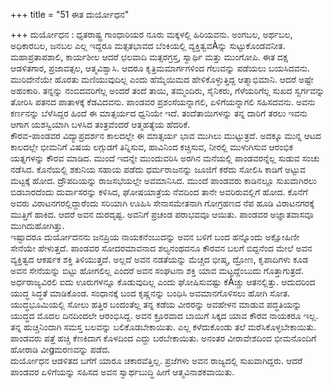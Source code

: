 +++
title = "51 ಈತ ದುರ್ಯೋಧನ"

+++
ದುರ್ಯೋಧನ : ಧೃತರಾಷ್ಟ್ರ ಗಾಂಧಾರಿಯರ ನೂರು ಮಕ್ಕಳಲ್ಲಿ ಹಿರಿಯವನು. ಅಂಗಬಲ, ಅರ್ಥಬಲ, ಅಧಿಕಾರಬಲ, ಜನಬಲ ಎಲ್ಲ ಇದ್ದರೂ ಮತ್ಸತಭಾವದ ಬೆಂಕಿಯಲ್ಲಿ ವ್ಯಕ್ತಿತ್ವವÀನ್ನು ಸುಟ್ಟುಕೊಂಡವನೀತ. ಮಹಾಪ್ರತಾಪಶಾಲಿ, ಕಾರ್ಯಶೀಲ ಆದರೆ ಛಲವಾದಿ ಮತ್ಸರಗ್ರಸ್ತ, ಸ್ವಾರ್ಥಿ ಮತ್ತು ಮುಂಗೋಪಿ. ಈತ ದಕ್ಷ ಆಡಳಿತಗಾರ, ಪ್ರಜಾವತ್ಸಲ, ಆತ್ಮವಿಶ್ವಾಸಿ. ಆದರೂ ಕೃತ್ರಿಮಮಾರ್ಗಗಳಿಂದ ಗೆಲುವನ್ನು ಪಡೆಯಲು ಬಯಸಿದವನು. ಮುರಿದೇನೆಯೇ ಹೊರತು ಮಣಿಯುವುದಿಲ್ಲ ಎಂದು ಹೆಮ್ಮೆಯಿಮದ ಹೇಳಿಕೊಳ್ಳುತ್ತಿದ್ದ ಆತ್ಮಾಭಿಮಾನಿ. ಆದರೆ ಅಷ್ಟೇ ಅಹಂಕಾರಿ. ತನ್ನನ್ನು ನಂಬಿದವರಿಗೆಲ್ಲ ಅಂದರೆ ತಂದೆ ತಾಯಿ, ತಮ್ಮಂದಿರು, ಸೈನಿಕರು, ಗೆಳೆಯರಿಗೆಲ್ಲ ಸುಖದ ಸ್ವರ್ಗವನ್ನು ತೋರಿಸಿ ಪತನದ ಪಾತಾಳಕ್ಕೆ ಕೆಡವಿದವನು. ಪಾಂಡವರ ಪ್ರಶಂಸೆಯನ್ನಾಗಲಿ, ಏಳಿಗೆಯನ್ನಾಗಲಿ ಸಹಿಸದವನು. ಅವನು ಕರ್ಣನನ್ನು ಬೆಳೆಸಿದ್ದರ ಹಿಂದೆ ಈ ಮಾತ್ಸರ್ಯದ ಧ್ವನಿಯೇ ಇದೆ. ತಂದೆತಾಯಿಗಳನ್ನು ತನ್ನ ದಾರಿಗೆ ತರಲು ಇವನು ಆಗಾಗ ಯಶಸ್ವಿಯಾಗಿ ಬಳಸಿದ ತಂತ್ರವೆಂದರೆ ಆತ್ಮಹತ್ಯೆಯ ಹೆದರಿಕೆ.  
ಕೌರವ-ಪಾಂಡವರ ವಿದ್ಯಾಪ್ರದರ್ಶನ ಕಾಲದಲ್ಲೇ ಈ ಮಾತ್ಸರ್ಯ ಭಾವ ಮುಗಿಲು ಮುಟ್ಟುತ್ರದೆ. ಅದಕ್ಕೂ ಮುನ್ನ ಆಟದ ಕಾಲದಲ್ಲೇ ಭೀಮನಿಗೆ ವಿಷಯ ಲಗ್ಗುಡಗೆ ತಿನ್ನಿಸುವ, ಹಾವಿನಿಂದ ಕಚ್ಚಿಸುವ, ನೀರಲ್ಲಿ ಮುಳುಗಿಸುವ ಆರಂಭಿಕ ಯತ್ನಗಳನ್ನು ಕೌರವ ಮಾಡಿದ. ಮುಂದೆ ಇದನ್ನೇ ಮುಂದುವರಿಸಿ ಅರಗಿನ ಮನೆಯಲ್ಲಿ ಪಾಂಡವರನ್ನೆಲ್ಲ ಸುಡುವ ಸಂಚು ನಡೆಸಿದ. ಕೊನೆಯಲ್ಲಿ ಶಕುನಿಯ ಸಹಾಯ ಪಡೆದು ಧರ್ಮರಾಜನನ್ನು ಜೂಜಿಗೆ ಕರೆದು ಸೋಲಿಸಿ ಕಾಡಿಗೆ ಅಟ್ಟುವ ಮಟ್ಟಕ್ಕೆ ಹೋದ. ದ್ರೌಪದಿಯನ್ನು ರಾಜಸಭೆಯಲ್ಲೇ ಅವಮಾನಿಸಿದ. ಮುಂದೆ ಪಾಂಡವರು ಕಾಡಿನಲ್ಲೂ ಸುಖವಾಗಿರಲು ಬಿಡಬಾರದೆಂದು ದುರ್ವಾಸರನ್ನು ಕಳಿಸಿದ, ಘೋಷಯಾತ್ರೆಯ ನೆವದಿಂದ ತಾನೇ ಅವರಿರುವಲ್ಲಿಗೆ ಹೋದ. ಕೊನೆಗೆ ಅವರು ವಿರಾಟನಗರಲ್ಲಿದ್ದಾರೆಂದು ಸರಿಯಾಗಿ ಊಹಿಸಿ ಸೇನಾಸಮೇತನಾಗಿ ಗೋಗ್ರಹಣದ ನೆಪ ಹೂಡಿ ವಿರಾಟನಗರಕ್ಕೆ ಮುತ್ತಿಗೆ ಹಾಕಿದ. ಆದರೆ ಅವನ ದುರದೃಷ್ಟ. ಅವನಿಗೆ ಪ್ರಚಂಡ ಪರಾಭವವೂ ಆಯಿತು. ಪಾಂಡವರ ಅಜ್ಞಾತವಾಸವೂ ಮುಗಿದುಹೋಗಿತ್ತು.  
ಇಷ್ಟಾದರೂ ದುರ್ಯೋದನನು ಜನಪ್ರಿಯ ನಾಯಕನೆಂಬುದನ್ನು ಅವನ ಬಳಿಗೆ ಬಂದ ಹನ್ನೊಂದು ಅಕ್ಷೋಹಿಣೀ ಸೇನೆಯೇ ಹೇಳುತ್ತದೆ. ಪಾಂಡವರ ಸೋದರಮಾವನಾದ ಶಲ್ಯನಂಥವನೂ ಕೌರವನ ಬಲಗೆ ಬಿದ್ದನೆಂದ ಮೇಲೆ ಅವನ ವ್ಯಕ್ತಿತ್ವದ ಆಕರ್ಷಕ ಶಕ್ತಿ ತಿಳಿಯುತ್ತದೆ. ಅಲ್ಲದೆ ಅವನ ನಡತೆಯನ್ನು ಮೆಚ್ಚದ ಭೀಷ್ಮ, ದ್ರೋಣ, ಕೃಪಾದಿಗಳು ಕೂಡ ಅವನ ಸೇನೆಯನ್ನು ಬಿಟ್ಟು ಹೋಗಲಿಲ್ಲ ಎಂದರೆ ಅವನ ಸಂಘಟನಾ ಶಕ್ತಿ ಯಾವ ಮಟ್ಟದ್ದೆಂಬುದು ಗೊತ್ತಾಗುತ್ರದೆ. ಅರ್ಧರಾಜ್ಯವಿರಲಿ ಐದು ಊರುಗಳನ್ನೂ ಕೊಡುವುದಿಲ್ಲ ಎಂದು ಘೋಷಿಸುವಷ್ಟು ಕೆÀಚ್ಚು ಆತನಲ್ಲಿತ್ತು. ಆದುದರಿಂದ ಯುದ್ಧ ಸಿದ್ಧತೆ ಮಾಡಿಕೊಂಡ. ಸಂಧಾನಕ್ಕೆ ಬಂದ ಕೃಷ್ಣನನ್ನು ಬಂಧಿಸಿ ಅವಮಾನಗೊಳಿಸಲು ಹೋಗಿ ಸೋತ. ಯುದ್ಧಭೂಮಿಯಲ್ಲಿ ಸೋಲು ಹತ್ತಿರ ಬಂದಂತೆಲ್ಲ ತನ್ನ ಕಡೆಯ ವೀರರನ್ನು ಅವಹೇಳನ ಮಾಡುವ ಪದ್ಧತಿಯನ್ನು ಯುದ್ಧದ ಮೊದಲ ದಿನದಿಂದಲೇ ಆರಂಭಿಸಿದ್ದ. ಅವನ ಕ್ರೂರವಾದ ಬಾಯಿಗೆ ಸಿಕ್ಕದ ಯಾವ ಕೌರವ ನಾಯಕರೂ ಇಲ್ಲ. ತನ್ನ ಹುಚ್ಚಿನಿಂದಾಗಿ ಸಮಸ್ತ ಬಲವನ್ನು ಬಲಿಕೊಡಬೇಕಾಯಿತು. ಎಲ್ಲ ಕಳೆದುಕೊಂಡು ತಲೆ ಮರೆಸಿಕೊಳ್ಳಬೇಕಾಯಿತು. ಪಾಂಡವರು ಪತ್ತೆ ಹಚ್ಚಿ ಕೆಣಕಿದಾಗ ಕೊಳದಿಂದ ಎದ್ದು ಬರಬೇಕಾಯಿತು. ಅನಂತರ ವೀರಾವೇಶದಿಂದ ಭೀಮನೊಂದಿಗೆ ಹೋರಾಡಿ ವೀgಮರಣವನ್ನು ಪಡೆದ.  
ದುರ್ಯೋಧನ ಆಡಳಿತದ ಬಗೆಗೆ ಯಾರೂ ಚಕಾರವೆತ್ತಿಲ್ಲ. ಪ್ರಜೆಗಳು ಅವನ ರಾಜ್ಯದಲ್ಲಿ ಸುಖವಾಗಿದ್ದರು. ಆದರೆ ಪಾಂಡವರ ಏಳಿಗೆಯನ್ನು ಸಹಿಸದ ಅವನ ಸ್ವಾರ್ಥಬುದ್ಧಿ ಹೀಗೆ ಆತ್ಮವಿನಾಶಕವಾಯಿತು.